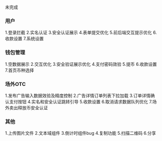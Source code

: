 未完成
### 用户
1.登录拦截
2.实名认证
3.安全认证展示
4.表单提交优化
5.前后端交互提示优化
6.收款设置
7.系统设置

### 钱包管理
1.空数据展示
2.交互优化
3.安全验证展示优化
4.支付密码效验
5.提币
6.收款设置
7.首页币种选择

### 场外OTC
1.发布广告输入数据效验及精度控制
2.广告详情订单列表下拉加载
3.订单详情确认支付按钮
4.实名和安全认证跳转引导
5.收款设置
6.取消请求数据队列优化
7.场外卖出释放币安全认证


### 其他
1.上传图片文件
2.文本域组件
3.倒计时组件bug
4.复制功能
5.扫描二维码
6.分享
